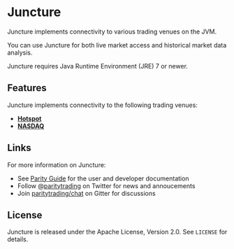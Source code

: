 Juncture
========

Juncture implements connectivity to various trading venues on the JVM.

You can use Juncture for both live market access and historical market data
analysis.

Juncture requires Java Runtime Environment (JRE) 7 or newer.


Features
--------

Juncture implements connectivity to the following trading venues:

  - [**Hotspot**](juncture-hotspot)
  - [**NASDAQ**](juncture-nasdaq)


Links
-----

For more information on Juncture:

  - See [Parity Guide](https://github.com/paritytrading/documentation) for
    the user and developer documentation
  - Follow [@paritytrading](https://twitter.com/paritytrading) on Twitter for
    news and annoucements
  - Join [paritytrading/chat](https://gitter.im/paritytrading/chat) on Gitter
    for discussions


License
-------

Juncture is released under the Apache License, Version 2.0. See `LICENSE` for
details.
